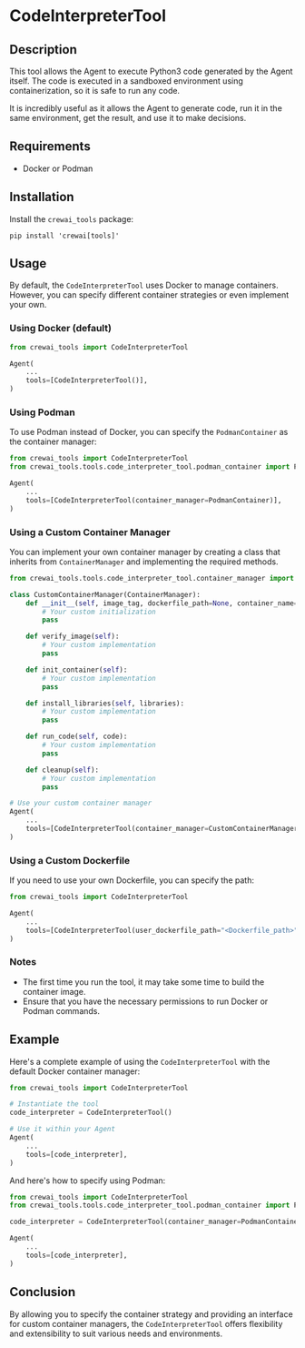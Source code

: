 # CodeInterpreterTool

## Description
This tool allows the Agent to execute Python3 code generated by the Agent itself. The code is executed in a sandboxed environment using containerization, so it is safe to run any code.

It is incredibly useful as it allows the Agent to generate code, run it in the same environment, get the result, and use it to make decisions.

## Requirements

- Docker or Podman

## Installation
Install the `crewai_tools` package:

```shell
pip install 'crewai[tools]'
```

## Usage

By default, the `CodeInterpreterTool` uses Docker to manage containers. However, you can specify different container strategies or even implement your own.

### Using Docker (default)

```python
from crewai_tools import CodeInterpreterTool

Agent(
    ...
    tools=[CodeInterpreterTool()],
)
```

### Using Podman

To use Podman instead of Docker, you can specify the `PodmanContainer` as the container manager:

```python
from crewai_tools import CodeInterpreterTool
from crewai_tools.tools.code_interpreter_tool.podman_container import PodmanContainer

Agent(
    ...
    tools=[CodeInterpreterTool(container_manager=PodmanContainer)],
)
```

### Using a Custom Container Manager

You can implement your own container manager by creating a class that inherits from `ContainerManager` and implementing the required methods.

```python
from crewai_tools.tools.code_interpreter_tool.container_manager import ContainerManager

class CustomContainerManager(ContainerManager):
    def __init__(self, image_tag, dockerfile_path=None, container_name="code-interpreter"):
        # Your custom initialization
        pass

    def verify_image(self):
        # Your custom implementation
        pass

    def init_container(self):
        # Your custom implementation
        pass

    def install_libraries(self, libraries):
        # Your custom implementation
        pass

    def run_code(self, code):
        # Your custom implementation
        pass

    def cleanup(self):
        # Your custom implementation
        pass

# Use your custom container manager
Agent(
    ...
    tools=[CodeInterpreterTool(container_manager=CustomContainerManager)],
)
```

### Using a Custom Dockerfile

If you need to use your own Dockerfile, you can specify the path:

```python
from crewai_tools import CodeInterpreterTool

Agent(
    ...
    tools=[CodeInterpreterTool(user_dockerfile_path="<Dockerfile_path>")],
)
```

### Notes

- The first time you run the tool, it may take some time to build the container image.
- Ensure that you have the necessary permissions to run Docker or Podman commands.

## Example

Here's a complete example of using the `CodeInterpreterTool` with the default Docker container manager:

```python
from crewai_tools import CodeInterpreterTool

# Instantiate the tool
code_interpreter = CodeInterpreterTool()

# Use it within your Agent
Agent(
    ...
    tools=[code_interpreter],
)
```

And here's how to specify using Podman:

```python
from crewai_tools import CodeInterpreterTool
from crewai_tools.tools.code_interpreter_tool.podman_container import PodmanContainer

code_interpreter = CodeInterpreterTool(container_manager=PodmanContainer)

Agent(
    ...
    tools=[code_interpreter],
)
```

## Conclusion

By allowing you to specify the container strategy and providing an interface for custom container managers, the `CodeInterpreterTool` offers flexibility and extensibility to suit various needs and environments.
